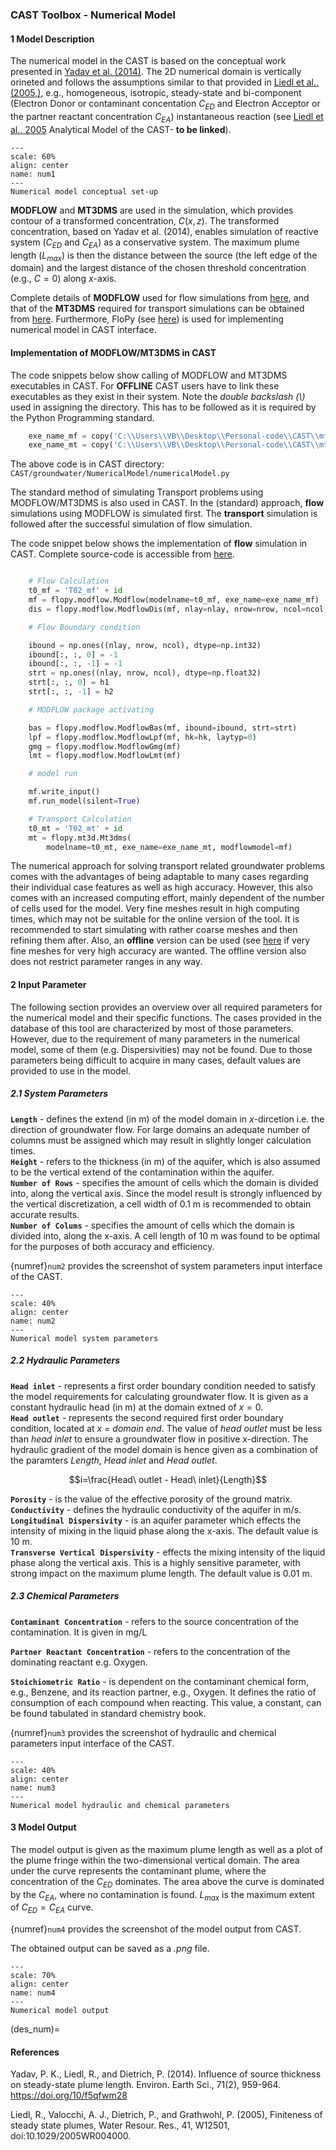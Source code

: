 ### CAST Toolbox - Numerical Model
#### 1 Model Description
The numerical model in the CAST is based on the conceptual work presented in [Yadav et al. (2014)](des_num). The 2D numerical domain is vertically orineted and follows the assumptions similar to that provided in [Liedl et al., (2005,)](des_num), e.g., homogeneous, isotropic, steady-state and bi-component (Electron Donor or contaminant concentation $C_{ED}$ and Electron Acceptor or the partner reactant concentration $C_{EA}$) instantaneous reaction (see [Liedl et al., 2005](des_num) Analytical Model of the CAST- **to be linked**).  

```{figure} images/num_f1.png
---
scale: 60%
align: center
name: num1
---
Numerical model conceptual set-up
```
  
**MODFLOW** and **MT3DMS** are used in the simulation, which provides contour of a transformed concentration, $C(x,z)$. The transformed concentration, based on Yadav et al. (2014), enables simulation of reactive system ($C_{ED}$ and $C_{EA}$) as a conservative system. The maximum plume length ($L_{max}$) is then the distance between the source (the left edge of the domain) and the largest distance of the chosen threshold concentration (e.g., $C=0$) along $x$-axis.  
  
Complete details of **MODFLOW** used for flow simulations from [here](https://www.usgs.gov/software/modflow-2005-usgs-three-dimensional-finite-difference-ground-water-model), and that of the **MT3DMS** required for transport simulations can be obtained from [here](https://hydro.geo.ua.edu/). Furthermore, FloPy (see [here](https://www.usgs.gov/software/flopy-python-package-creating-running-and-post-processing-modflow-based-models)) is used for implementing numerical model in CAST interface.


#### Implementation of MODFLOW/MT3DMS in CAST

The code snippets below show calling of MODFLOW and MT3DMS executables in CAST. For **OFFLINE** CAST users have to link these executables as they exist in their system. Note the _double backslash (\\)_ used in assigning the directory. This has to be followed as it is required by the Python Programming standard.

```python
    exe_name_mf = copy('C:\\Users\\VB\\Desktop\\Personal-code\\CAST\\mf2005.exe', path)
    exe_name_mt = copy('C:\\Users\\VB\\Desktop\\Personal-code\\CAST\\mt3dms.exe', path)
```

The above code is in CAST directory:
``CAST/groundwater/NumericalModel/numericalModel.py``

The standard method of simulating Transport problems using MODFLOW/MT3DMS is also used in CAST. In the (standard) approach, **flow** simulations using MODFLOW is simulated first. The **transport** simulation is followed after the successful simulation of flow simulation. 

The code snippet below shows the implementation of **flow** simulation in CAST. Complete source-code is accessible from [here](https://github.com/CAST-IIT/CAST/blob/Personal-CAST-development/groundwater/NumericalModel/numericalModel.py).

```python 

    # Flow Calculation
    t0_mf = 'T02_mf' + id
    mf = flopy.modflow.Modflow(modelname=t0_mf, exe_name=exe_name_mf)
    dis = flopy.modflow.ModflowDis(mf, nlay=nlay, nrow=nrow, ncol=ncol, delr=delx, delc=dely, top=0, botm=[0 - delv], perlen=perlen)

    # Flow Boundary condition

    ibound = np.ones((nlay, nrow, ncol), dtype=np.int32)
    ibound[:, :, 0] = -1
    ibound[:, :, -1] = -1
    strt = np.ones((nlay, nrow, ncol), dtype=np.float32)
    strt[:, :, 0] = h1
    strt[:, :, -1] = h2

    # MODFLOW package activating

    bas = flopy.modflow.ModflowBas(mf, ibound=ibound, strt=strt)
    lpf = flopy.modflow.ModflowLpf(mf, hk=hk, laytyp=0)
    gmg = flopy.modflow.ModflowGmg(mf)
    lmt = flopy.modflow.ModflowLmt(mf)

    # model run

    mf.write_input()
    mf.run_model(silent=True)

    # Transport Calculation
    t0_mt = 'T02_mt' + id
    mt = flopy.mt3d.Mt3dms(
        modelname=t0_mt, exe_name=exe_name_mt, modflowmodel=mf)
```

The numerical approach for solving transport related groundwater problems comes with the advantages of being adaptable to many cases regarding their individual case features as well as high accuracy. However, this also comes with an increased computing effort, mainly dependent of the number of cells used for the model. Very fine meshes result in high computing times, which may not be suitable for the online version of the tool. It is recommended to start simulating with rather coarse meshes and then refining them after. Also, an **offline** version can be used (see [here](../../contents/offline/offline_installation.md) if very fine meshes for very high accuracy are wanted. The offline version also does not restrict parameter ranges in any way.  


#### 2 Input Parameter
The following section provides an overview over all required parameters for the numerical model and their specific functions. The cases provided in the database of this tool are characterized by most of those parameters. However, due to the requirement of many parameters in the numerical model, some of them (e.g. Dispersivities) may not be found. Due to those parameters being difficult to acquire in many cases, default values are provided to use in the model.  

##### 2.1 System Parameters
**`Length`** - defines the extend (in m) of the model domain in _x_-dircetion i.e. the direction of groundwater flow. For large domains an adequate number of columns must be assigned which may result in slightly longer calculation times.  
**`Height`** - refers to the thickness (in m) of the aquifer, which is also assumed to be the vertical extend of the contamination within the aquifer.  
**`Number of Rows`** - specifies the amount of cells which the domain is divided into, along the vertical axis. Since the model result is strongly influenced by the vertical discretization, a cell width of 0.1 m is recommended to obtain accurate results.  
**`Number of Colums`** - specifies the amount of cells which the domain is divided into, along the x-axis. A cell length of 10 m was found to be optimal for the purposes of both accuracy and efficiency.  

{numref}`num2` provides the screenshot of system parameters input interface of the CAST.

```{figure} images/num_f2.png
---
scale: 40%
align: center
name: num2
---
Numerical model system parameters
```
##### 2.2 Hydraulic Parameters

**`Head inlet`** - represents a first order boundary condition needed to satisfy the model requirements for calculating groundwater flow. It is given as a constant hydraulic head (in m) at the domain extned of $x=0$.  
**`Head outlet`** - represents the second required first order boundary condition, located at *x = domain end*. The value of *head outlet* must be less than *head inlet* to ensure a groundwater flow in positive x-direction. The hydraulic gradient of the model domain is hence given as a combination of the paramters *Length*, *Head inlet* and *Head outlet*. 

$$i=\frac{Head\ outlet - Head\ inlet}{Length}$$

**`Porosity`** - is the value of the effective porosity of the ground matrix.  
**`Conductivity`** - defines the hydraulic conductivity of the aquifer in m/s.  
**`Longitudinal Dispersivity`** - is an aquifer parameter which effects the intensity of mixing in the liquid phase along the x-axis. The default value is 10 m.  
**`Transverse Vertical Dispersivity`** - effects the mixing intensity of the liquid phase along the vertical axis. This is a highly sensitive parameter, with strong impact on the maximum plume length. The default value is 0.01 m.  

##### 2.3 Chemical Parameters

**`Contaminant Concentration`** - refers to the source concentration of the contamination. It is given in mg/L

**`Partner Reactant Concentration`** - refers to the concentration of the dominating reactant e.g. Oxygen. 

**`Stoichiometric Ratio`** - is dependent on the contaminant chemical form, e.g., Benzene, and its reaction partner, e.g., Oxygen. It defines the ratio of consumption of each compound when reacting. This value, a constant, can be found tabulated in standard chemistry book.


{numref}`num3` provides the screenshot of hydraulic and chemical parameters input interface of the CAST.

```{figure} images/num_f3.png
---
scale: 40%
align: center
name: num3
---
Numerical model hydraulic and chemical parameters
```

#### 3 Model Output
The model output is given as the maximum plume length as well as a plot of the plume fringe within the two-dimensional vertical domain. The area under the curve represents the contaminant plume, where the concentration of the $C_{ED}$ dominates. The area above the curve is dominated by the $C_{EA}$, where no contamination is found. $L_{max}$ is the maximum extent of $C_{ED}= C_{EA}$ curve.

{numref}`num4` provides the screenshot of the model output from CAST.

The obtained output can be saved as a *.png* file.


```{figure} images/num_f4.png
---
scale: 70%
align: center
name: num4
---
Numerical model output
```

(des_num)=
#### References

Yadav, P. K., Liedl, R., and Dietrich, P. (2014). Influence of source thickness on steady-state plume length. Environ. Earth Sci., 71(2), 959-964. https://doi.org/10/f5qfwm28 

Liedl, R., Valocchi, A. J., Dietrich, P., and Grathwohl, P. (2005), Finiteness of steady state plumes, Water Resour. Res., 41, W12501, doi:10.1029/2005WR004000.
